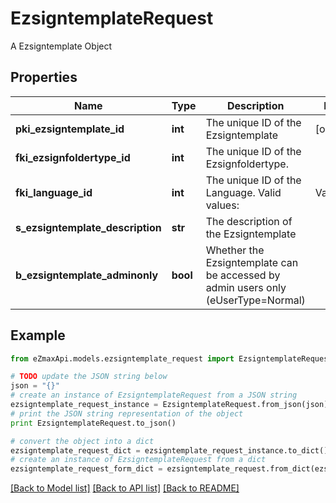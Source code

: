 # EzsigntemplateRequest

A Ezsigntemplate Object

## Properties

Name | Type | Description | Notes
------------ | ------------- | ------------- | -------------
**pki_ezsigntemplate_id** | **int** | The unique ID of the Ezsigntemplate | [optional] 
**fki_ezsignfoldertype_id** | **int** | The unique ID of the Ezsignfoldertype. | 
**fki_language_id** | **int** | The unique ID of the Language.  Valid values:  |Value|Description| |-|-| |1|French| |2|English| | 
**s_ezsigntemplate_description** | **str** | The description of the Ezsigntemplate | 
**b_ezsigntemplate_adminonly** | **bool** | Whether the Ezsigntemplate can be accessed by admin users only (eUserType&#x3D;Normal) | 

## Example

```python
from eZmaxApi.models.ezsigntemplate_request import EzsigntemplateRequest

# TODO update the JSON string below
json = "{}"
# create an instance of EzsigntemplateRequest from a JSON string
ezsigntemplate_request_instance = EzsigntemplateRequest.from_json(json)
# print the JSON string representation of the object
print EzsigntemplateRequest.to_json()

# convert the object into a dict
ezsigntemplate_request_dict = ezsigntemplate_request_instance.to_dict()
# create an instance of EzsigntemplateRequest from a dict
ezsigntemplate_request_form_dict = ezsigntemplate_request.from_dict(ezsigntemplate_request_dict)
```
[[Back to Model list]](../README.md#documentation-for-models) [[Back to API list]](../README.md#documentation-for-api-endpoints) [[Back to README]](../README.md)


